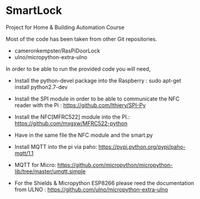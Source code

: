 # SmartLock
Project for Home & Building Automation Course


Most of the code has been taken from other Git repositories. 
 - cameronkempster/RasPiDoorLock
 - ulno/micropython-extra-ulno


In order to be able to run the provided code you will need,

 - Install the python-devel package into the Raspberry : sudo apt-get install python2.7-dev

 - Install the SPI module in order to be able to communicate the NFC reader with the Pi : https://github.com/lthiery/SPI-Py

 - Install the NFC[MFRC522] module into the PI.: https://github.com/mxgxw/MFRC522-python

 - Have in the same file the NFC module and the smart.py 

 - Install MQTT into the pi via paho: https://pypi.python.org/pypi/paho-mqtt/1.1

 - MQTT for Micro: https://github.com/micropython/micropython-lib/tree/master/umqtt.simple

 - For the Shields & Micropython ESP8266 please reed the documentation from ULNO : https://github.com/ulno/micropython-extra-ulno 

